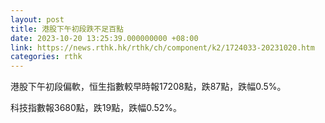 ```yaml
---
layout: post
title: 港股下午初段跌不足百點
date: 2023-10-20 13:25:39.000000000 +08:00
link: https://news.rthk.hk/rthk/ch/component/k2/1724033-20231020.htm
categories: rthk
---
```


港股下午初段偏軟，恒生指數較早時報17208點，跌87點，跌幅0.5%。

科技指數報3680點，跌19點，跌幅0.52%。
